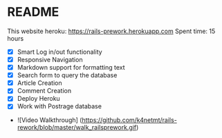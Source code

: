# README
This website heroku: https://rails-prework.herokuapp.com
Spent time: 15 hours

* [x]  Smart Log in/out functionality
* [x] Responsive Navigation
* [x] Markdown support for formatting text
* [x] Search form to query the database 
* [x] Article Creation
* [x] Comment Creation
* [x] Deploy Heroku
* [x] Work with Postrage database
* ![Video Walkthrough] (https://github.com/k4netmt/rails-rework/blob/master/walk_railsprework.gif)

